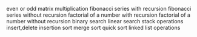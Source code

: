 even or odd
matrix multiplication
fibonacci series with recursion
fibonacci series without recursion
factorial of a number with recursion
factorial of a number without recursion
binary search
linear search
stack operations
insert,delete
insertion sort
merge sort
quick sort
linked list operations
